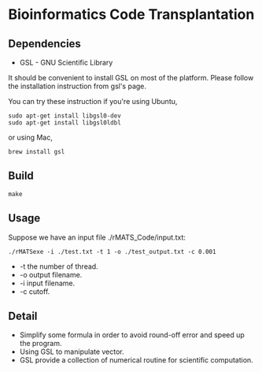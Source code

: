 Bioinformatics Code Transplantation
===================================

Dependencies
------------

- GSL - GNU Scientific Library

It should be convenient to install GSL on most of the platform. Please follow the installation instruction from gsl's page.

You can try these instruction if you're using Ubuntu,

    sudo apt-get install libgsl0-dev
    sudo apt-get install libgsl0ldbl
    
or using Mac,

    brew install gsl

Build
-----

    make

Usage
-----

Suppose we have an input file ./rMATS_Code/input.txt:

    ./rMATSexe -i ./test.txt -t 1 -o ./test_output.txt -c 0.001
    
- -t the number of thread.
- -o output filename.
- -i input filename.
- -c cutoff.

Detail
------------

- Simplify some formula in order to avoid round-off error and speed up the program.
- Using GSL to manipulate vector.
- GSL provide a collection of numerical routine for scientific computation.
